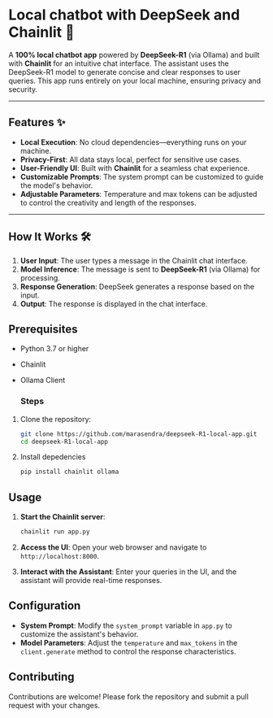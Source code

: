 # Local chatbot with DeepSeek and Chainlit 🚀

A **100% local chatbot app** powered by **DeepSeek-R1** (via Ollama) and built with **Chainlit** for an intuitive chat interface.  The assistant uses the DeepSeek-R1 model to generate concise and clear responses to user queries. This app runs entirely on your local machine, ensuring privacy and security.

---

## Features ✨
- **Local Execution**: No cloud dependencies—everything runs on your machine.
- **Privacy-First**: All data stays local, perfect for sensitive use cases.
- **User-Friendly UI**: Built with **Chainlit** for a seamless chat experience.
- **Customizable Prompts**: The system prompt can be customized to guide the model's behavior.
- **Adjustable Parameters**: Temperature and max tokens can be adjusted to control the creativity and length of the responses.

---

## How It Works 🛠️
1. **User Input**: The user types a message in the Chainlit chat interface.
2. **Model Inference**: The message is sent to **DeepSeek-R1** (via Ollama) for processing.
3. **Response Generation**: DeepSeek generates a response based on the input.
4. **Output**: The response is displayed in the chat interface.

## Prerequisites

- Python 3.7 or higher
- Chainlit
- Ollama Client

  ### Steps
1. Clone the repository:
   ```bash
   git clone https://github.com/marasendra/deepseek-R1-local-app.git
   cd deepseek-R1-local-app
   
2. Install depedencies
   ```bash
   pip install chainlit ollama

## Usage

1. **Start the Chainlit server**:
    ```bash
    chainlit run app.py
    ```

2. **Access the UI**:
    Open your web browser and navigate to `http://localhost:8000`.

3. **Interact with the Assistant**:
    Enter your queries in the UI, and the assistant will provide real-time responses.

## Configuration

- **System Prompt**: Modify the `system_prompt` variable in `app.py` to customize the assistant's behavior.
- **Model Parameters**: Adjust the `temperature` and `max_tokens` in the `client.generate` method to control the response characteristics.

## Contributing

Contributions are welcome! Please fork the repository and submit a pull request with your changes.


